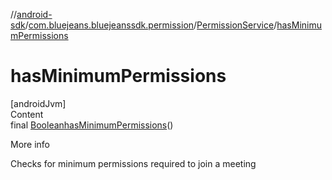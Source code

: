//[android-sdk](../../../index.md)/[com.bluejeans.bluejeanssdk.permission](../index.md)/[PermissionService](index.md)/[hasMinimumPermissions](has-minimum-permissions.md)



# hasMinimumPermissions  
[androidJvm]  
Content  
final [Boolean](https://developer.android.com/reference/kotlin/java/lang/Boolean.html)[hasMinimumPermissions](has-minimum-permissions.md)()  
  
More info  


Checks for minimum permissions required to join a meeting

  



